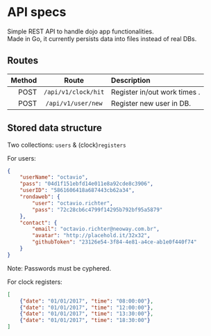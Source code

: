 # API specs
Simple REST API to handle dojo app functionalities.  
Made in Go, it currently persists data into files instead of real DBs.

## Routes
| Method | Route | Description
|-------:|:-----:|:-----------
| POST | `/api/v1/clock/hit` | Register in/out work times .
| POST | `/api/v1/user/new`  | Register new user in DB.

## Stored data structure
Two collections: `users` & (clock)`registers`

For users:
```json
{
    "userName": "octavio",
    "pass": "04d1f151ebfd14e011e8a92cde8c3906",
    "userID": "5861606418a687443cb62a34",
    "rondaweb": {
        "user": "octavio.richter",
        "pass": "72c28cb6c4799f14295b792bf95a5879"
    },
    "contact": {
        "email": "octavio.richter@neoway.com.br",
        "avatar": "http://placehold.it/32x32",
        "githubToken": "23126e54-3f84-4e81-a4ce-ab1e0f440f74"
    }
}
```
Note: Passwords must be cyphered.

For clock registers:
```json
[
    {"date": "01/01/2017", "time": "08:00:00"},
    {"date": "01/01/2017", "time": "12:00:00"},
    {"date": "01/01/2017", "time": "13:30:00"},
    {"date": "01/01/2017", "time": "18:30:00"}
]
```
